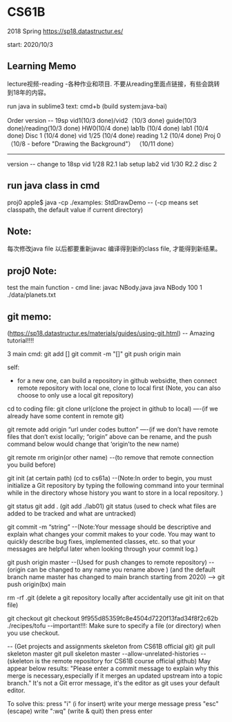 # CS61B
2018 Spring
https://sp18.datastructur.es/

start: 2020/10/3


## Learning Memo
lecture视频-reading -各种作业和项目.
不要从reading里面点链接，有些会跳转到18年的内容。

run java in sublime3 text: cmd+b (build system:java-bai)


Order
version -- 19sp
	vid1(10/3 done)/vid2（10/3 done)
	guide(10/3 done)/reading(10/3 done)
	HW0(10/4 done) 
	lab1b (10/4 done)
	lab1 (10/4 done)
	Disc 1 (10/4 done)
	vid 1/25 (10/4 done)
	reading 1.2 (10/4 done)
	Proj 0 （10/8 - before "Drawing the Background"）
			（10/11 done）
	

-------------------------
version -- change to 18sp
	vid 1/28
	R2.1
	lab setup
	lab2
	vid 1/30
	R2.2
	disc 2










## run java class in cmd
proj0 apple$ java -cp ./examples: StdDrawDemo
-- (-cp means set classpath, the default value if current directory)

## Note:
每次修改java file 以后都要重新javac 编译得到新的class file, 才能得到新结果。

## proj0 Note:
test the main function - cmd line:
	javac NBody.java
	java NBody 100 1 ./data/planets.txt




















## git memo:
(https://sp18.datastructur.es/materials/guides/using-git.html) -- Amazing tutorial!!!!

3 main cmd:
	git add []
	git commit -m "[]"
	git push origin main


self:
* for a new one, can build a repository in github websidte, then connect remote repository with local one, clone to local first (Note, you can also choose to only use a local git repository)

cd to coding file:
git clone url(clone the project in github to local) 
—-(if we already have some content in remote git)

git remote add origin “url under codes button”
—-(if we don’t have remote files that don’t exist locally;
“origin” above can be rename, and the push command below would change that ‘origin’to the new name)

git remote rm origin(or other name)
--(to remove that remote connection you build before)

git init (at certain path) (cd to cs61a)
--(Note:In order to begin, you must initialize a Git repository by typing the following command into your terminal while in the directory whose history you want to store in a local repository. )

git status
git add . (git add ./lab01)
git status (used to check what files are added to be tracked and what are untracked)

git commit -m “string”
--(Note:Your message should be descriptive and explain what changes your commit makes to your code. You may want to quickly describe bug fixes, implemented classes, etc. so that your messages are helpful later when looking through your commit log.)

git push origin master 
--(Used for push changes to remote repository)
--(origin can be changed to any name you rename above ) (and the default branch name master has changed to main branch starting from 2020) —> git push origin(bx) main

rm -rf .git (delete a git repository locally after accidentally use git init on that file)

git checkout
git checkout 9f955d85359fc8e4504d7220f13fad34f8f2c62b ./recipes/tofu
--important!!!: Make sure to specify a file (or directory) when you use checkout. 



-- (Get projects and assignments skeleton from CS61B official git)
git pull skeleton master
git pull skeleton master --allow-unrelated-histories
--(skeleton is the remote repository for CS61B course official github)
May appear below results:
"Please enter a commit message to explain why this merge is necessary,especially if it merges an updated upstream into a topic branch."
It's not a Git error message, it's the editor as git uses your default editor.

To solve this:
	press "i" (i for insert)
	write your merge message
	press "esc" (escape)
	write ":wq" (write & quit)
	then press enter





